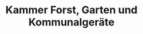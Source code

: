 ---
title: "Kammer Forst, Garten und Kommunalgeräte"
url: /hungen/kammer-forst-garten-und-kommunalgeraete/
shop: Allgemein
---